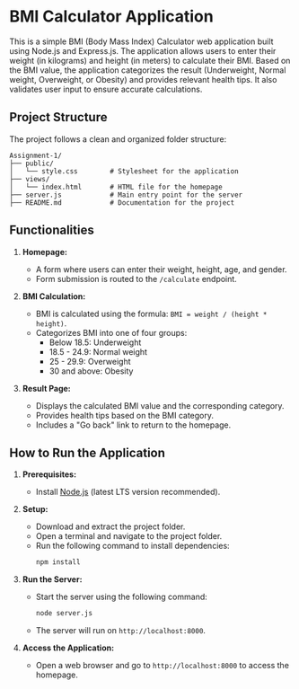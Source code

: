 # BMI Calculator Application

This is a simple BMI (Body Mass Index) Calculator web application built using Node.js and Express.js. The application allows users to enter their weight (in kilograms) and height (in meters) to calculate their BMI. Based on the BMI value, the application categorizes the result (Underweight, Normal weight, Overweight, or Obesity) and provides relevant health tips. It also validates user input to ensure accurate calculations.

## Project Structure
The project follows a clean and organized folder structure:

```
Assignment-1/
├── public/
│   └── style.css        # Stylesheet for the application
├── views/
│   └── index.html       # HTML file for the homepage
├── server.js            # Main entry point for the server
├── README.md            # Documentation for the project
```

## Functionalities
1. **Homepage:**
   - A form where users can enter their weight, height, age, and gender.
   - Form submission is routed to the `/calculate` endpoint.

2. **BMI Calculation:**
   - BMI is calculated using the formula: `BMI = weight / (height * height)`.
   - Categorizes BMI into one of four groups:
     - Below 18.5: Underweight
     - 18.5 - 24.9: Normal weight
     - 25 - 29.9: Overweight
     - 30 and above: Obesity

3. **Result Page:**
   - Displays the calculated BMI value and the corresponding category.
   - Provides health tips based on the BMI category.
   - Includes a "Go back" link to return to the homepage.

## How to Run the Application
1. **Prerequisites:**
   - Install [Node.js](https://nodejs.org/) (latest LTS version recommended).

2. **Setup:**
   - Download and extract the project folder.
   - Open a terminal and navigate to the project folder.
   - Run the following command to install dependencies:
     ```bash
     npm install
     ```

3. **Run the Server:**
   - Start the server using the following command:
     ```bash
     node server.js
     ```
   - The server will run on `http://localhost:8000`.

4. **Access the Application:**
   - Open a web browser and go to `http://localhost:8000` to access the homepage.



